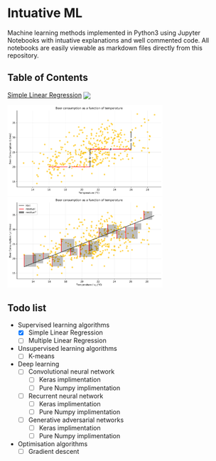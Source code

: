 # Intuative ML

Machine learning methods implemented in Python3 using Jupyter Notebooks with intuative explanations and well commented code. All notebooks are easily viewable as markdown files directly from this repository.

## Table of Contents
[Simple Linear Regression](Simple%20Linear%20Regression#Introduction) <a href="https://colab.research.google.com/github/RyanCodrai/ml-from-the-ground-up/blob/master/Simple%20Linear%20Regression/Simple%20Linear%20Regression.ipynb"><img valign="middle" src="https://colab.research.google.com/assets/colab-badge.svg"></a>
<div>
  <img src="Simple%20Linear%20Regression/output_8_0.svg" width="350px">
  <img src="Simple%20Linear%20Regression/output_18_0.svg" width="350px">
</div>

## Todo list
- Supervised learning algorithms
  - [x] Simple Linear Regression 
  - [ ] Multiple Linear Regression

- Unsupervised learning algorithms
  - [ ] K-means
    
- Deep learning
  - [ ] Convolutional neural network
    - [ ] Keras implimentation
    - [ ] Pure Numpy implimentation
  - [ ] Recurrent neural network
    - [ ] Keras implimentation
    - [ ] Pure Numpy implimentation
  - [ ] Generative adversarial networks
    - [ ] Keras implimentation
    - [ ] Pure Numpy implimentation

- Optimisation algorithms
  - [ ] Gradient descent
